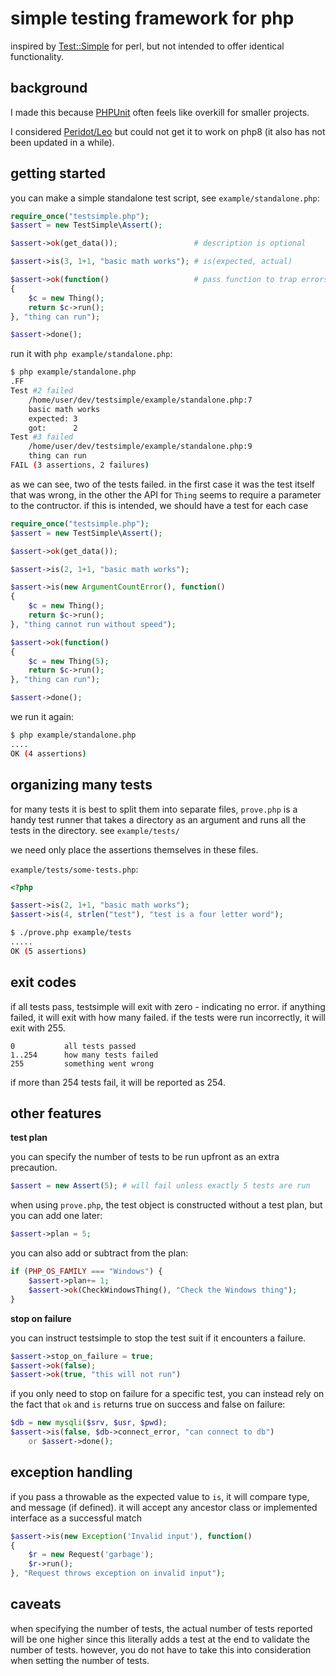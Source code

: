 # simple testing framework for php

inspired by [Test::Simple](https://metacpan.org/pod/Test::Simple) for perl,
but not intended to offer identical functionality.

## background

I made this because [PHPUnit](https://phpunit.de/) often feels like overkill
for smaller projects.

I considered [Peridot/Leo](https://github.com/peridot-php/leo) but could not
get it to work on php8 (it also has not been updated in a while).

## getting started

you can make a simple standalone test script, see `example/standalone.php`:

```php
require_once("testsimple.php");
$assert = new TestSimple\Assert();

$assert->ok(get_data());                 # description is optional

$assert->is(3, 1+1, "basic math works"); # is(expected, actual)

$assert->ok(function()                   # pass function to trap errors
{
    $c = new Thing();
    return $c->run();
}, "thing can run");

$assert->done();
```

run it with `php example/standalone.php`:

```sh
$ php example/standalone.php
.FF
Test #2 failed
    /home/user/dev/testsimple/example/standalone.php:7
    basic math works
    expected: 3
    got:      2
Test #3 failed
    /home/user/dev/testsimple/example/standalone.php:9
    thing can run
FAIL (3 assertions, 2 failures)
```

as we can see, two of the tests failed. in the first case it was the test
itself that was wrong, in the other the API for `Thing` seems to require a
parameter to the contructor. if this is intended, we should have a test for
each case

```php
require_once("testsimple.php");
$assert = new TestSimple\Assert();

$assert->ok(get_data());

$assert->is(2, 1+1, "basic math works");

$assert->is(new ArgumentCountError(), function()
{
    $c = new Thing();
    return $c->run();
}, "thing cannot run without speed");

$assert->ok(function()
{
    $c = new Thing(5);
    return $c->run();
}, "thing can run");

$assert->done();
```

we run it again:

```sh
$ php example/standalone.php
....
OK (4 assertions)
```

## organizing many tests

for many tests it is best to split them into separate files, `prove.php` is a 
handy test runner that takes a directory as an argument and runs all the tests 
in the directory. see `example/tests/`

we need only place the assertions themselves in these files.

`example/tests/some-tests.php`:

```php
<?php

$assert->is(2, 1+1, "basic math works");
$assert->is(4, strlen("test"), "test is a four letter word");
```

```sh
$ ./prove.php example/tests
.....
OK (5 assertions)
```

## exit codes

if all tests pass, testsimple will exit with zero - indicating no error.
if anything failed, it will exit with how many failed. if the tests were run
incorrectly, it will exit with 255.

```
0           all tests passed
1..254      how many tests failed
255         something went wrong
```

if more than 254 tests fail, it will be reported as 254.


## other features

**test plan**

you can specify the number of tests to be run upfront as an extra precaution.

```php
$assert = new Assert(5); # will fail unless exactly 5 tests are run
```

when using `prove.php`, the test object is constructed without a test plan, but
you can add one later:

```php
$assert->plan = 5;
```

you can also add or subtract from the plan:

```php
if (PHP_OS_FAMILY === "Windows") {
    $assert->plan+= 1;
    $assert->ok(CheckWindowsThing(), "Check the Windows thing");
}
```

**stop on failure**

you can instruct testsimple to stop the test suit if it encounters a failure.

```php
$assert->stop_on_failure = true;
$assert->ok(false);
$assert->ok(true, "this will not run")
```

if you only need to stop on failure for a specific test, you can instead rely
on the fact that `ok` and `is` returns true on success and false on failure:

```php
$db = new mysqli($srv, $usr, $pwd);
$assert->is(false, $db->connect_error, "can connect to db")
    or $assert->done();
```

## exception handling

if you pass a throwable as the expected value to `is`, it will compare type,
and message (if defined). it will accept any ancestor class or implemented
interface as a successful match

```php
$assert->is(new Exception('Invalid input'), function()
{
    $r = new Request('garbage');
    $r->run();
}, "Request throws exception on invalid input");
```

## caveats

when specifying the number of tests, the actual number of tests reported will
be one higher since this literally adds a test at the end to validate the
number of tests. however, you do not have to take this into consideration when
setting the number of tests.



